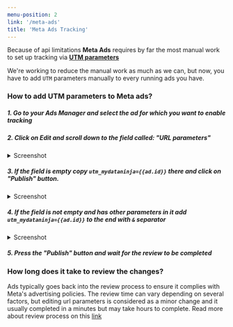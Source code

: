 ```yaml
---
menu-position: 2
link: '/meta-ads'
title: 'Meta Ads Tracking'
---
```


Because of api limitations **Meta Ads** requires by far the most manual work to set up tracking via [**UTM parameters**](./how-mydataninja-tracking-works)

We're working to reduce the manual work as much as we can, but now, you have to add `UTM` parameters manually to every running ads you have.

### How to add UTM parameters to Meta ads?

##### 1. Go to your Ads Manager and select the ad for which you want to enable tracking

##### 2. Click on Edit and scroll down to the field called: "URL parameters"

<details>
<summary>Screenshot</summary>
<p>

![meta ad url](./screens/meta-ad-url.png)

</p>
</details>

##### 3. If the field is empty copy `utm_mydataninja={{ad.id}}` there and click on "Publish" button.

<details>
<summary>Screenshot</summary>
<p>

![meta empty url](./screens/meta-empty-url.png)

</p>
</details>

##### 4. If the field is not empty and has other parameters in it add `utm_mydataninja={{ad.id}}` to the end with `&` separator

<details>
<summary>Screenshot</summary>
<p>

![meta non empty url](./screens/meta-non-empty-url.png)

</p>
</details>

##### 5. Press the "Publish" button and wait for the review to be completed

### How long does it take to review the changes?

Ads typically goes back into the review process to ensure it complies with Meta's advertising policies. The review time can vary depending on several factors, but editing url parameters is considered as a minor change and it usually completed in a minutes but may take hours to complete. Read more about review process on this [link](https://transparency.meta.com/en-gb/policies/ad-standards/?)
